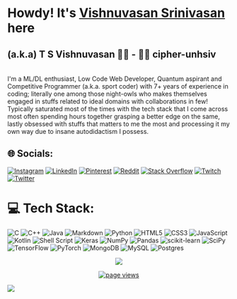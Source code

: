 <!--# Howdy! It's [Vishnuvasan Srinivasan](https://bit.ly/vishnuvasan "Google Search") here-->
<h1>Howdy! It's <a href="https://vishnuvasan.netlify.app/" target="_blank">Vishnuvasan Srinivasan</a> here</h1>

## (a.k.a) T S Vishnuvasan :man_student: - :man_technologist: cipher-unhsiv

<br/>
 I'm a ML/DL enthusiast, Low Code Web Developer, Quantum aspirant and Competitive Programmer (a.k.a. sport coder) with 7+ years of experience in coding; literally one among those night-owls who makes themselves engaged in stuffs related to ideal domains with collaborations in few! Typically saturated most of the times with the tech stack that I come across most often spending hours together grasping a better edge on the same, lastly obsessed with stuffs that matters to me the most and processing it my own way due to insane autodidactism I possess. 

## 🌐 Socials:
[![Instagram](https://img.shields.io/badge/Instagram-%23E4405F.svg?style=for-the-badge&logo=Instagram&logoColor=white)](https://instagram.com/thz_iz_vishnuoff) [![LinkedIn](https://img.shields.io/badge/LinkedIn-%230077B5.svg?style=for-the-badge&logo=linkedin&logoColor=white)](https://linkedin.com/in/cipher-unhsiv) [![Pinterest](https://img.shields.io/badge/Pinterest-%23E60023.svg?style=for-the-badge&logo=Pinterest&logoColor=white)](https://pinterest.com/cipherunhsiv) [![Reddit](https://img.shields.io/badge/Reddit-%23FF4500.svg?style=for-the-badge&logo=Reddit&logoColor=white)](https://reddit.com/user/cipher-unhsiv_18) [![Stack Overflow](https://img.shields.io/badge/-Stackoverflow-FE7A16?style=for-the-badge&logo=stack-overflow&logoColor=white)](https://stackoverflow.com/users/12139369) [![Twitch](https://img.shields.io/badge/Twitch-%239146FF.svg?style=for-the-badge&logo=Twitch&logoColor=white)](https://twitch.tv/cipherunhsiv) [![Twitter](https://img.shields.io/badge/Twitter-%231DA1F2.svg?style=for-the-badge&logo=Twitter&logoColor=white)](https://twitter.com/Cipher_unhsiV) 

# 💻 Tech Stack:
![C](https://img.shields.io/badge/c-%2300599C.svg?style=for-the-badge&logo=c&logoColor=white) ![C++](https://img.shields.io/badge/c++-%2300599C.svg?style=for-the-badge&logo=c%2B%2B&logoColor=white) ![Java](https://img.shields.io/badge/java-%23ED8B00.svg?style=for-the-badge&logo=java&logoColor=white) ![Markdown](https://img.shields.io/badge/markdown-%23000000.svg?style=for-the-badge&logo=markdown&logoColor=white) ![Python](https://img.shields.io/badge/python-3670A0?style=for-the-badge&logo=python&logoColor=ffdd54) ![HTML5](https://img.shields.io/badge/html5-%23E34F26.svg?style=for-the-badge&logo=html5&logoColor=white) ![CSS3](https://img.shields.io/badge/css3-%231572B6.svg?style=for-the-badge&logo=css3&logoColor=white) ![JavaScript](https://img.shields.io/badge/javascript-%23323330.svg?style=for-the-badge&logo=javascript&logoColor=%23F7DF1E) ![Kotlin](https://img.shields.io/badge/kotlin-%230095D5.svg?style=for-the-badge&logo=kotlin&logoColor=white) ![Shell Script](https://img.shields.io/badge/shell_script-%23121011.svg?style=for-the-badge&logo=gnu-bash&logoColor=white) ![Keras](https://img.shields.io/badge/Keras-%23D00000.svg?style=for-the-badge&logo=Keras&logoColor=white) ![NumPy](https://img.shields.io/badge/numpy-%23013243.svg?style=for-the-badge&logo=numpy&logoColor=white) ![Pandas](https://img.shields.io/badge/pandas-%23150458.svg?style=for-the-badge&logo=pandas&logoColor=white) ![scikit-learn](https://img.shields.io/badge/scikit--learn-%23F7931E.svg?style=for-the-badge&logo=scikit-learn&logoColor=white) ![SciPy](https://img.shields.io/badge/SciPy-%230C55A5.svg?style=for-the-badge&logo=scipy&logoColor=%white) ![TensorFlow](https://img.shields.io/badge/TensorFlow-%23FF6F00.svg?style=for-the-badge&logo=TensorFlow&logoColor=white) ![PyTorch](https://img.shields.io/badge/PyTorch-%23EE4C2C.svg?style=for-the-badge&logo=PyTorch&logoColor=white) ![MongoDB](https://img.shields.io/badge/MongoDB-%234ea94b.svg?style=for-the-badge&logo=mongodb&logoColor=white) ![MySQL](https://img.shields.io/badge/mysql-%2300f.svg?style=for-the-badge&logo=mysql&logoColor=white) ![Postgres](https://img.shields.io/badge/postgres-%23316192.svg?style=for-the-badge&logo=postgresql&logoColor=white)

<p align="center">
    <img src="https://github-profile-trophy.vercel.app/?username=Cipher-unhsiV&theme=radical&no-frame=true&no-bg=true&margin-w=4">
 </p>



<p align="center">
  <a href="https://github.com/Cipher-unhsiV">
    <img src="https://visitcount.itsvg.in/api?id=Cipher-unhsiV&icon=2&color=5" alt="page views" />
  </a>
</p>
<img src="https://imgur.com/MXTW5Av.png"/>

